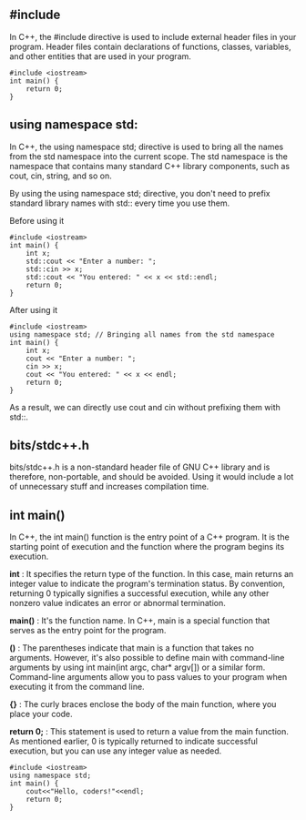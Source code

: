 ## #include
In C++, the #include directive is used to include external header files in your program. 
Header files contain declarations of functions, classes, variables, and other entities that are used in your program. 


```
#include <iostream>
int main() {
    return 0;
}
```

##  using namespace std:
In C++, the using namespace std; directive is used to bring all the names from the std namespace into the current scope. 
The std namespace is the namespace that contains many standard C++ library components, such as cout, cin, string, and so on.

By using the using namespace std; directive, you don't need to prefix standard library names with std:: every time you use them. 

Before using it

```
#include <iostream>
int main() {
    int x;
    std::cout << "Enter a number: ";
    std::cin >> x;
    std::cout << "You entered: " << x << std::endl;
    return 0;
}
```

After using it

```
#include <iostream>
using namespace std; // Bringing all names from the std namespace
int main() {
    int x;
    cout << "Enter a number: ";
    cin >> x;
    cout << "You entered: " << x << endl;
    return 0;
}
```
As a result, we can directly use cout and cin without prefixing them with std::.

## bits/stdc++.h
bits/stdc++.h is a non-standard header file of GNU C++ library and is therefore, non-portable, and should be avoided. 
Using it would include a lot of unnecessary stuff and increases compilation time.

## int main()
In C++, the int main() function is the entry point of a C++ program. It is the starting point of execution and the function where the program begins its execution.

**int** : It specifies the return type of the function. 
In this case, main returns an integer value to indicate the program's termination status. 
By convention, returning 0 typically signifies a successful execution, while any other nonzero value indicates an error or abnormal termination.

**main()** : It's the function name. In C++, main is a special function that serves as the entry point for the program.

**()** : The parentheses indicate that main is a function that takes no arguments. 
However, it's also possible to define main with command-line arguments by using int main(int argc, char* argv[]) or a similar form. Command-line arguments allow you to pass values to your program when executing it from the command line.

**{}** : The curly braces enclose the body of the main function, where you place your code.

**return 0;** : This statement is used to return a value from the main function. 
As mentioned earlier, 0 is typically returned to indicate successful execution, but you can use any integer value as needed.

```
#include <iostream>
using namespace std;
int main() {
    cout<<"Hello, coders!"<<endl;
    return 0;
}
```
